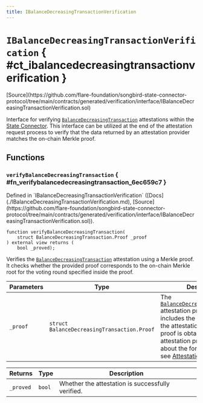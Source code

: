 ```yaml
---
title: IBalanceDecreasingTransactionVerification
---
```


<!-- This is an autogenerated file. Do not edit! -->

# `IBalanceDecreasingTransactionVerification` { #ct_ibalancedecreasingtransactionverification }

<div class="api-node-source" markdown>
[Source](https://github.com/flare-foundation/songbird-state-connector-protocol/tree/main/contracts/generated/verification/interface/IBalanceDecreasingTransactionVerification.sol)
</div>

<div class="api-node-internal" markdown>

Interface for verifying [`BalanceDecreasingTransaction`](./BalanceDecreasingTransaction.md) attestations within the [State Connector](https://docs.flare.network/tech/state-connector/).
This interface can be utilized at the end of the attestation request process to verify that the data
returned by an attestation provider matches the on-chain Merkle proof.

</div>

<div class="api-node-type" markdown>

## Functions

<div class="api-node" markdown>

### `verifyBalanceDecreasingTransaction` { #fn_verifybalancedecreasingtransaction_6ec659c7 }

<div class="api-node-source" markdown>
Defined in `IBalanceDecreasingTransactionVerification` ([Docs](./IBalanceDecreasingTransactionVerification.md), [Source](https://github.com/flare-foundation/songbird-state-connector-protocol/tree/main/contracts/generated/verification/interface/IBalanceDecreasingTransactionVerification.sol)).
</div>

<div class="api-node-internal" markdown>

```solidity
function verifyBalanceDecreasingTransaction(
    struct BalanceDecreasingTransaction.Proof _proof
) external view returns (
    bool _proved);
```

Verifies the [`BalanceDecreasingTransaction`](./BalanceDecreasingTransaction.md) attestation using a Merkle proof.
It checks whether the provided proof corresponds to the on-chain Merkle root for the voting round specified inside the proof.

| Parameters | Type | Description |
| ---------- | ---- | ----------- |
| `_proof` | `struct BalanceDecreasingTransaction.Proof` | The [`BalanceDecreasingTransaction`](./BalanceDecreasingTransaction.md) attestation proof, which includes the Merkle proof and the attestation data.               This proof is obtained directly from attestation providers.               To learn about the format of this data, see [Attestation types](https://github.com/flare-foundation/songbird-state-connector-protocol/blob/main/specs/attestations/attestation-type-definition.md). |

| Returns | Type | Description |
| ------- | ---- | ----------- |
| `_proved` | `bool` | Whether the attestation is successfully verified. |
</div>
</div>

</div>

